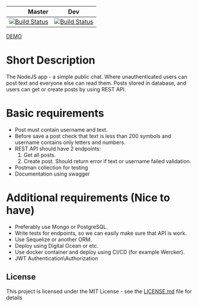 | Master |  Dev    |
| ------: | ------ |
| [![Build Status][travis-master]](https://travis-ci.org/ZulusK/chatter) | [![Build Status][travis-dev]](https://travis-ci.org/ZulusK/chatter) |

[DEMO](https://chatter-job-task.herokuapp.com/)
# Short Description
The NodeJS app - a simple public chat. Where unauthenticated users can post text and everyone else can read them.
Posts stored in database, and users can get or create posts by using REST API.

# Basic requirements
- Post must contain username and text.
- Before save a post check that text is less than 200 symbols and username contains only letters and numbers.
- REST API should have 2 endpoints:
  1. Get all posts.
  2. Create post. Should return error if text or username failed validation.
- Postman collection for testing
- Documentation using swagger

# Additional requirements (Nice to have)
- Preferably use Mongo or PostgreSQL.
- Write tests for endpoints, so we can easily make sure that API is work.
- Use Sequelize or another ORM.
- Deploy using Digital Ocean or etc.
- Use docker container and deploy using CI/CD (for example Wercker).
- JWT Authentication\Authorization


## License

This project is licensed under the MIT License - see the [LICENSE.md](LICENSE.md) file for details

[travis-master]: https://travis-ci.org/ZulusK/chatter.svg?branch=master
[travis-dev]:https://travis-ci.org/ZulusK/chatter.svg?branch=dev